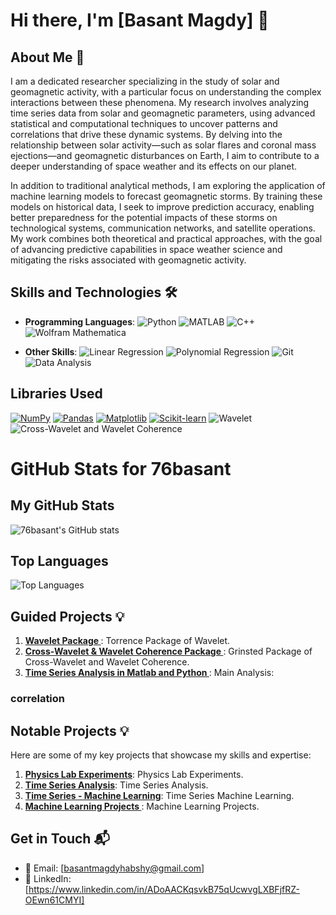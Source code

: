 # Hi there, I'm [Basant Magdy] 👋


## About Me 🚀  


I am a dedicated researcher specializing in the study of solar and geomagnetic activity, with a particular focus on understanding the complex interactions between these phenomena. My research involves analyzing time series data from solar and geomagnetic parameters, using advanced statistical and computational techniques to uncover patterns and correlations that drive these dynamic systems. By delving into the relationship between solar activity—such as solar flares and coronal mass ejections—and geomagnetic disturbances on Earth, I aim to contribute to a deeper understanding of space weather and its effects on our planet.

In addition to traditional analytical methods, I am exploring the application of machine learning models to forecast geomagnetic storms. By training these models on historical data, I seek to improve prediction accuracy, enabling better preparedness for the potential impacts of these storms on technological systems, communication networks, and satellite operations. My work combines both theoretical and practical approaches, with the goal of advancing predictive capabilities in space weather science and mitigating the risks associated with geomagnetic activity.


## Skills and Technologies 🛠️  
- **Programming Languages**:
 ![Python](https://img.shields.io/badge/Python-3776AB?style=flat-square&logo=python&logoColor=white)
 ![MATLAB](https://img.shields.io/badge/MATLAB-0076A8?style=flat-square&logo=mathworks&logoColor=white)
 ![C++](https://img.shields.io/badge/C%2B%2B-00599C?style=flat-square&logo=c%2B%2B&logoColor=white)
 ![Wolfram Mathematica](https://img.shields.io/badge/Wolfram_Mathematica-DD1100?style=flat-square&logo=wolfram-mathematica&logoColor=white)


- **Other Skills**: 
  ![Linear Regression](https://img.shields.io/badge/Linear_Regression-FF6F00?style=flat-square&logo=python&logoColor=white)
 ![Polynomial Regression](https://img.shields.io/badge/Polynomial%20Regression-Blue?style=flat-square&logo=data:image/svg+xml;base64,PHN2ZyB4bWxucz0iaHR0cDovL3d3dy53My5vcmcvMjAwMC9zdmciIHZpZXdCb3g9IjAgMCAyNCAyNCIgd2lkdGg9IjI0IiBoZWlnaHQ9IjI0Ij48cGF0aCBkPSJNMTIgMEM1LjM4MyAwIDAgNS4zODMgMCAxMnM1LjM4MyAxMiAxMiAxMiAxMi01LjM4MyAxMi0xMlMxOC42MTcgMCAxMiAwem0wIDIyYy05LjA0MiAwLTE2LTYuOTU4LTE2LTE2UzIuOTU4IDIgMTIgMmgwYzkuMDQyIDAgMTYgNi45NTggMTYgMTZzLTYuOTU4IDE2LTE2IDE2eiIgZmlsbD0iI0ZGRkZGRiIvPjwvc3ZnPg==&logoColor=white)
![Git](https://img.shields.io/badge/Git-F05032?style=flat-square&logo=git&logoColor=white)
![Data Analysis](https://img.shields.io/badge/Data_Analysis-0095D9?style=flat-square&logo=python&logoColor=white)

<!-- - **Frameworks & Tools**: TensorFlow, React, Node.js, Docker, etc.  -->
<!-- - **Databases**: MySQL, MongoDB, PostgreSQL  -->
<!-- - **Cloud Services**: AWS, Google Cloud, Azure  -->



## Libraries Used


 [![NumPy](https://img.shields.io/badge/NumPy-%23013243.svg?style=flat-square&logo=numpy&logoColor=white)](https://numpy.org/)
 [![Pandas](https://img.shields.io/badge/Pandas-%23150458.svg?style=flat-square&logo=pandas&logoColor=white)](https://pandas.pydata.org/)
 [![Matplotlib](https://img.shields.io/badge/Matplotlib-%2300c4cc.svg?style=flat-square&logo=python&logoColor=white)](https://matplotlib.org/)
 [![Scikit-learn](https://img.shields.io/badge/Scikit--learn-%23F7931E.svg?style=flat-square&logo=scikit-learn&logoColor=white)](https://scikit-learn.org/)
 ![Wavelet](https://img.shields.io/badge/Wavelet-Processing-00bfae?style=flat-square)
 ![Cross-Wavelet and Wavelet Coherence](https://img.shields.io/badge/Cross--Wavelet%20and%20Wavelet%20Coherence-Analysis-0066cc?style=flat-square)


# GitHub Stats for 76basant

## My GitHub Stats
![76basant's GitHub stats](https://github-readme-stats.vercel.app/api?username=76basant&show_icons=true&theme=radical)

## Top Languages
![Top Languages](https://github-readme-stats.vercel.app/api/top-langs/?username=76basant&layout=compact&theme=radical)

<!--## Achievements
[![trophy](https://github-profile-trophy.vercel.app/?username=76basant&theme=radical)](https://github.com/ryo-ma/github-profile-trophy)-->

## Guided Projects 💡
1. **[Wavelet Package ](https://github.com/ct6502/wavelets)**: Torrence Package of Wavelet.  
2. **[Cross-Wavelet & Wavelet Coherence Package ](https://github.com/grinsted/wavelet-coherence)**: Grinsted Package of Cross-Wavelet and Wavelet Coherence.
3. **[Time Series Analysis in Matlab and Python ](https://github.com/76basant/Time-Series-Analysis/tree/58ff83eb7633388cd248d849672ec0e9d4c02974/Main%20Analysis)**: Main Analysis:
### correlation
 

## Notable Projects 💡  
Here are some of my key projects that showcase my skills and expertise:

1. **[Physics Lab Experiments](https://github.com/76basant/Physics-Lab-Experiments-.git)**: Physics Lab Experiments.  
2. **[Time Series Analysis](https://github.com/76basant/Time-Series-Analysis.git)**: Time Series Analysis.
3. **[Time Series - Machine Learning](https://github.com/76basant/Time-Series-Machine-Learning.git)**: Time Series Machine Learning. 
4. **[Machine Learning Projects ](https://github.com/76basant/Machine-Learning-Projects.git)**: Machine Learning Projects.  


<!-- ## Achievements 🏆  
- Contributed to [Project/Repo Name], which [short description of your contribution].  
- Developed [Tool/Software Name] that [description of what it does].  
- [Any other professional achievements or recognitions]. -->

## Get in Touch 📬  
- 📧 Email: [basantmagdyhabshy@gmail.com]  
- 🔗 LinkedIn: [https://www.linkedin.com/in/ADoAACKqsvkB75qUcwvgLXBFjfRZ-OEwn61CMYI]

<!-- - 🌐 Website/Portfolio: [your-portfolio-link.com]  
  
<!-- - 🐦 Twitter: [your-twitter-handle]  
